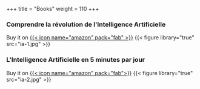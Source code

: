 +++
title = "Books"
weight = 110
+++

### Comprendre la révolution de l'Intelligence Artificielle
Buy it on [{{< icon name="amazon" pack="fab" >}}](https://www.amazon.fr/Comprendre-r%C3%A9volution-lintelligence-artificielle-St%C3%A9phane/dp/2412055912/ref=sr_1_1?__mk_fr_FR=%C3%85M%C3%85%C5%BD%C3%95%C3%91&dchild=1&keywords=d%27ascoli+stephane&qid=1601247749&s=books&sr=1-1)
{{< figure library="true" src="ia-1.jpg" >}}

### L'Intelligence Artificielle en 5 minutes par jour
Buy it on [{{< icon name="amazon" pack="fab">}}](https://www.amazon.fr/Petit-Livre-intelligence-artificielle-minutes/dp/2412059845/ref=sr_1_2?__mk_fr_FR=%C3%85M%C3%85%C5%BD%C3%95%C3%91&dchild=1&keywords=d%27ascoli+stephane&qid=1601247708&s=books&sr=1-2)
{{< figure library="true" src="ia-2.jpg" >}}



